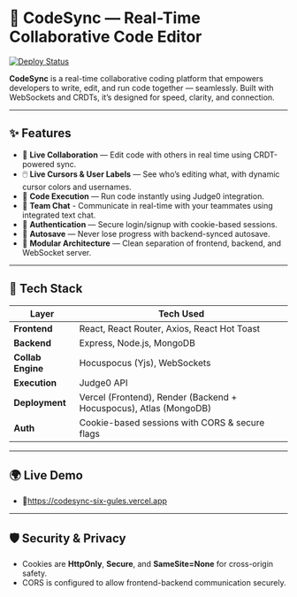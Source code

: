 # 🚀 CodeSync — Real-Time Collaborative Code Editor

[![Deploy Status](https://img.shields.io/badge/deployment-live-brightgreen)](https://codesync-six-gules.vercel.app/)

**CodeSync** is a real-time collaborative coding platform that empowers developers to write, edit, and run code together — seamlessly. Built with WebSockets and CRDTs, it’s designed for speed, clarity, and connection.

---

## ✨ Features

- 🧠 **Live Collaboration** — Edit code with others in real time using CRDT-powered sync.
- 🖱️ **Live Cursors & User Labels** — See who’s editing what, with dynamic cursor colors and usernames.
- 🧪 **Code Execution** — Run code instantly using Judge0 integration.
- 💬 **Team Chat** - Communicate in real-time with your teammates using integrated text chat.
- 🔐 **Authentication** — Secure login/signup with cookie-based sessions.
- 💾 **Autosave** — Never lose progress with backend-synced autosave.
- 🧩 **Modular Architecture** — Clean separation of frontend, backend, and WebSocket server.

---

## 🧱 Tech Stack

| Layer        | Tech Used |
|--------------|-----------|
| **Frontend** | React, React Router, Axios, React Hot Toast |
| **Backend**  | Express, Node.js, MongoDB |
| **Collab Engine** | Hocuspocus (Yjs), WebSockets |
| **Execution** | Judge0 API |
| **Deployment** | Vercel (Frontend), Render (Backend + Hocuspocus), Atlas (MongoDB) |
| **Auth** | Cookie-based sessions with CORS & secure flags |

---

## 🌍 Live Demo
- 🔗https://codesync-six-gules.vercel.app

---

## 🛡️ Security & Privacy
- Cookies are **HttpOnly**, **Secure**, and **SameSite=None** for cross-origin safety.
- CORS is configured to allow frontend-backend communication securely.

